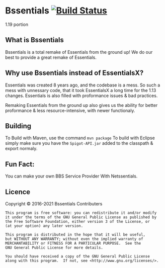 # Bssentials [![Build Status](https://ci.codemc.org/buildStatus/icon?job=IsaiahPatton%2FBssentials)](https://ci.codemc.org/job/IsaiahPatton/job/Bssentials/)

1.19 portion

## What is Bssentials
Bssentials is a total remake of Essentials from the ground up!
We do our best to provide a great remake of Essentials.

## Why use Bssentials instead of EssentialsX?
Essentials was created 8 years ago, and the codebase is a mess.
So such a mess with unnessary code, that it took EssentialsX a long time for the 1.13 changes.
Essentials is also filled with proformance issues & bad practices.

Remaking Essentials from the ground up also gives us the ability for better proformance & less resource-intensive,
with newer functionaly.

## Building
To Build with Maven, use the command ```mvn package```
To build with Eclipse simply make sure you have the ```Spigot-API.jar``` added to the classpath & export normaly.

## Fun Fact:
You can make your own BBS Service Provider
With Netssentials. 

## Licence

Copyright © 2016-2021 Bssentials Contributers

    This program is free software: you can redistribute it and/or modify
    it under the terms of the GNU General Public License as published by
    the Free Software Foundation, either version 3 of the License, or
    (at your option) any later version.
    
    This program is distributed in the hope that it will be useful,
    but WITHOUT ANY WARRANTY; without even the implied warranty of
    MERCHANTABILITY or FITNESS FOR A PARTICULAR PURPOSE.  See the
    GNU General Public License for more details.
    
    You should have received a copy of the GNU General Public License
    along with this program.  If not, see <http://www.gnu.org/licenses/>.

